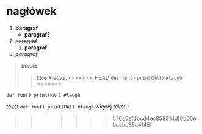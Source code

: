 # nagłówek

1. **paragraf**
    + **paragraf?**
2. ~~paragraf~~
    1. ~~**paragraf**~~
3. *paragraf*

>***masło*** 
>>*ktoś kiedyś*.
<<<<<<< HEAD
`def fun()`
`print(HA!)`
`#laugh`
=======

`def fun()
print(HA!)
#laugh`

tekst `def fun()
print(HA!)
#laugh` więcej tekstu
>>>>>>> 576a6efdbcd4ec858914df0b05ebacbc85a4145f
